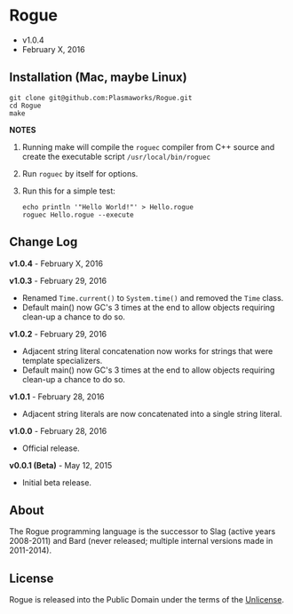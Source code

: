 Rogue
=====
- v1.0.4
- February X, 2016

## Installation (Mac, maybe Linux)
    git clone git@github.com:Plasmaworks/Rogue.git
    cd Rogue
    make

**NOTES**

1. Running make will compile the `roguec` compiler from C++ source and create the executable script `/usr/local/bin/roguec`

2. Run `roguec` by itself for options.

3.  Run this for a simple test:

        echo println '"Hello World!"' > Hello.rogue
        roguec Hello.rogue --execute

## Change Log
**v1.0.4** - February X, 2016

**v1.0.3** - February 29, 2016
- Renamed `Time.current()` to `System.time()` and removed the `Time` class.
- Default main() now GC's 3 times at the end to allow objects requiring clean-up a chance to do so.

**v1.0.2** - February 29, 2016
- Adjacent string literal concatenation now works for strings that were template specializers.
- Default main() now GC's 3 times at the end to allow objects requiring clean-up a chance to do so.

**v1.0.1** - February 28, 2016
- Adjacent string literals are now concatenated into a single string literal.

**v1.0.0** - February 28, 2016
- Official release.

**v0.0.1 (Beta)** - May 12, 2015
- Initial beta release.

## About
The Rogue programming language is the successor to Slag (active years 2008-2011) and Bard (never released; multiple internal versions made in 2011-2014).

## License
Rogue is released into the Public Domain under the terms of the [Unlicense](http://unlicense.org/).

